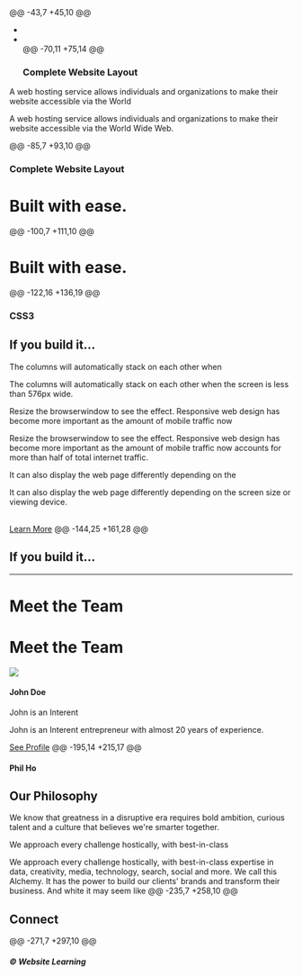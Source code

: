 <meta charset="utf-8">
 	<meta name="viewport" content="width=device-width, initial-scale=1">
 	<title>Complete Website Layout</title>
 		<link rel="stylesheet" href="https://unpkg.com/aos@next/dist/aos.css" />
 	<link rel="stylesheet" href="https://maxcdn.bootstrapcdn.com/bootstrap/4.0.0/css/bootstrap.min.css">
 	<script src="https://ajax.googleapis.com/ajax/libs/jquery/3.3.1/jquery.min.js"></script>
 	<script src="https://cdnjs.cloudflare.com/ajax/libs/popper.js/1.12.9/umd/popper.min.js"></script>
 	<script src="https://maxcdn.bootstrapcdn.com/bootstrap/4.0.0/js/bootstrap.min.js"></script>
 	<script src="https://use.fontawesome.com/releases/v5.0.8/js/all.js"></script>
 	<link rel="stylesheet" href="https://cdnjs.cloudflare.com/ajax/libs/animate.css/4.1.1/animate.min.css">
 	<link href="style.css" rel="stylesheet">
 </head>
 <body>
 @@ -43,7 +45,10 @@
 </nav>
 
 <!--- Image Slider -->
 <div id="slides" class="carousel slide" data-ride="carousel">
 <div id="slides" class="carousel slide" data-ride="carousel" data-aos="fade-up"
 		data-aos-offset="200"
 		data-aos-delay="50"
 		data-aos-duration="1000">
 	<ul class="carousel-indicators">
 		<li data-target="#slides" data-slide-to="0" class="active"></li>
 		<li data-target="#slides" data-slide-to="1"></li>
 @@ -70,11 +75,14 @@ <h3>Complete Website Layout</h3>
 </div>
 
 <!--- Jumbotron -->
 <div class="container-fluid">
 <div class="container-fluid" data-aos="fade-up"
 		data-aos-offset="200"
 		data-aos-delay="50"
 		data-aos-duration="1000">
 	<div class="row jumbotron">
 		<div class="col-xs-12 col-sm-12 col-md-9 col-lg-9 col-xl-10">
 			<p class="lead">A web hosting service allows individuals and 
 				organizations to make their website accessible via the World 
 			<p class="lead">A web hosting service allows individuals and
 				organizations to make their website accessible via the World
 				Wide Web.</p>
 		</div>
 		<div class="col-xs-12 col-sm-12 col-md-3 col-lg-3 col-xl-2">
 @@ -85,7 +93,10 @@ <h3>Complete Website Layout</h3>
 </div>
 
 <!--- Welcome Section -->
 <div class="container-fluid padding">
 <div class="container-fluid padding"data-aos="fade-up"
 		data-aos-offset="200"
 		data-aos-delay="50"
 		data-aos-duration="1000">
 	<div class="row welcome text-center">
 		<div class="col-12">
 			<h1 class="display-4">Built with ease.</h1>
 @@ -100,7 +111,10 @@ <h1 class="display-4">Built with ease.</h1>
 </div>
 
 <!--- Three Column Section -->
 <div class="container-fluid padding">
 <div class="container-fluid padding"data-aos="fade-up"
 		data-aos-offset="200"
 		data-aos-delay="50"
 		data-aos-duration="1000">
 	<div class="row text-center padding">
 		<div class="col-xs-12 col-sm-6 col-md-4">
 			<i class="fas fa-code"></i>
 @@ -122,16 +136,19 @@ <h3>CSS3</h3>
 </div>
 
 <!--- Two Column Section -->
 <div class="container-fluid padding">
 <div class="container-fluid padding"data-aos="fade-up"
 		data-aos-offset="200"
 		data-aos-delay="50"
 		data-aos-duration="1000">
 	<div class="row padding">
 		<div class="col-md-12 col-lg-6">
 			<h2>If you build it...</h2>
 			<p>The columns will automatically stack on each other when 
 			<p>The columns will automatically stack on each other when
 				the screen is less than 576px wide.</p>
 			<p>Resize the browserwindow to see the effect. Responsive web 
 				design has become more important as the amount of mobile traffic now 
 			<p>Resize the browserwindow to see the effect. Responsive web
 				design has become more important as the amount of mobile traffic now
 				accounts for more than half of total internet traffic.</p>
 			<p>It can also display the web page differently depending on the 
 			<p>It can also display the web page differently depending on the
 				screen size or viewing device.</p>
 				<br>
 				<a href="#" class="btn btn-primary">Learn More</a>
 @@ -144,25 +161,28 @@ <h2>If you build it...</h2>
 
 <hr class="my-4">
 
   
 
 <!--- Meet the team -->
 <div class="container-fluid padding">
 	<div class="row welcome text-center">
 		<div class="col-12">
 			<h1 class="display-4">Meet the Team </h1>	
 			<h1 class="display-4">Meet the Team </h1>
 		</div>
 	</div>
 </div>
 
 <!--- Cards -->
 <div class="container-fluid padding">
 <div class="container-fluid padding" data-aos="fade-up"
 		data-aos-offset="200"
 		data-aos-delay="50"
 		data-aos-duration="1000">
 	<div class="row padding">
 		<div class="col-md-4">
 			<div class="card">
 				<img class="card-img-top" src="img/team1.png">
 				<div class="card-body">
 					<h4 class="card-title">John Doe</h4>
 					<p class="card-text">John is an Interent 
 					<p class="card-text">John is an Interent
 						entrepreneur with almost 20 years of experience.
 					</p>
 					<a href="#" class="btn btn-outline-secondary">See Profile</a>
 @@ -195,14 +215,17 @@ <h4 class="card-title">Phil Ho</h4>
 </div>
 
 <!--- Two Column Section -->
 <div class="container-fluid padding">
 <div class="container-fluid padding" data-aos="fade-up"
 		data-aos-offset="200"
 		data-aos-delay="50"
 		data-aos-duration="1000">
 	<div class="row padding">
 		<div class="col-md-12 col-lg-6">
 			<h2>Our Philosophy</h2>
 			<p>We know that greatness in a disruptive era requires bold
 				ambition, curious talent and a culture that believes we're
 			    smarter together.</p>
 			<p>We approach every challenge hostically, with best-in-class 
 			<p>We approach every challenge hostically, with best-in-class
 				expertise in data, creativity, media, technology, search, social and
 				more. We call this Alchemy. It has the power to build our clients'
 				brands and transform their business. And white it may seem like
 @@ -235,7 +258,10 @@ <h2>Connect</h2>
 
 <!--- Footer -->
 <footer>
 	<div class="container-fluid padding">
 	<div class="container-fluid padding" data-aos="fade-up"
 		data-aos-offset="200"
 		data-aos-delay="50"
 		data-aos-duration="1000">
 		<div class="row text-center">
 			<div class="col-md-4 pt-0">
 				<div class="footer-image">
 @@ -271,7 +297,10 @@ <h5>&copy; Website Learning </h5>
 	</div>
 </footer>
 
 
 <script src="https://unpkg.com/aos@next/dist/aos.js"></script>
 <script>
 AOS.init();
 </script>
 
 </body>
 </html>
